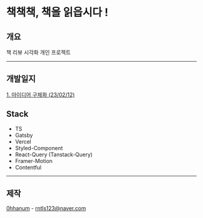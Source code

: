 # 책책책, 책을 읽읍시다 !

## 개요

책 리뷰 시각화 개인 프로젝트

<hr>

## 개발일지

[1. 아이디어 구체화 (23/02/12)](https://velog.io/@0hhanum/%EC%B1%85%EC%B1%85%EC%B1%85-%EC%B1%85%EC%9D%84-%EC%9D%BD%EC%9D%8D%EC%8B%9C%EB%8B%A4-1.-%EC%95%84%EC%9D%B4%EB%94%94%EC%96%B4-%EA%B5%AC%EC%B2%B4%ED%99%94)

## Stack

- TS
- Gatsby
- Vercel
- Styled-Component
- React-Query (Tanstack-Query)
- Framer-Motion
- Contentful

<hr>

## 제작

[0hhanum](https://github.com/0hhanum) - <rntls123@naver.com>

